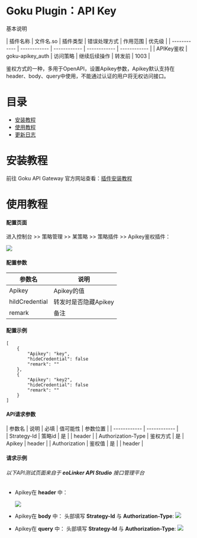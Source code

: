 # Goku Plugin：API Key

基本说明

| 插件名称  | 文件名.so |  插件类型  | 错误处理方式 | 作用范围 |  优先级  |
| ------------ | ------------ | ------------ | ------------ | ------------ |
| APIKey鉴权  | goku-apikey_auth | 访问策略 | 继续后续操作 | 转发前  |  1003  |

鉴权方式的一种，多用于OpenAPI，设置Apikey参数，Apikey默认支持在header、body、query中使用，不能通过认证的用户将无权访问接口。

# 目录
- [安装教程](#安装教程 "安装教程")
- [使用教程](#使用教程 "使用教程")
- [更新日志](#更新日志 "更新日志")

# 安装教程
前往 Goku API Gateway 官方网站查看：[插件安装教程](url "https://help.eolinker.com/#/tutorial/?groupID=c-341&productID=19")

# 使用教程

#### 配置页面

进入控制台 >> 策略管理 >> 某策略 >> 策略插件 >> Apikey鉴权插件：

![](http://data.eolinker.com/course/U7UhASH318687437c2efcae19a6a1a8ac740c724f3b15b0)

#### 配置参数

| 参数名 | 说明   | 
| ------------ | ------------ |  
|  Apikey | Apikey的值 | 
| hildCredential  | 转发时是否隐藏Apikey |
| remark  | 备注 |

#### 配置示例

```
[
    {
        "Apikey": "key",
        "hideCredential": false
        "remark": ""
    },
    {
        "Apikey": "key2",
        "hideCredential": false
        "remark": ""
    }
]
```

#### API请求参数

| 参数名 | 说明  | 必填  |   值可能性   |  参数位置 |
| ------------ | ------------ |  
|  Strategy-Id | 策略id | 是 |   |  header  | 
|  Authorization-Type  | 鉴权方式 | 是 | Apikey  | header  |
| Authorization  |  鉴权值 |  是  |    | header |


#### 请求示例

###### 以下API测试页面来自于 **eoLinker API Studio** 接口管理平台

* Apikey在 **header** 中：

    ![](http://data.eolinker.com/course/V8i8viHdf6dc9648a19ec778ce5698af643cefa01d3fb2e)

* Apikey在 **body** 中：
头部填写 **Strategy-Id** 与 **Authorization-Type**:
![](http://data.eolinker.com/course/awEChej35aa995b7613f888ed9d0816cb3ff1eddd4cc3c2)

* Apikey在 **query** 中：
头部填写 **Strategy-Id** 与 **Authorization-Type**:
![](http://data.eolinker.com/course/M85um6g07177251dbdecd1593cc8b7306252e7c589f7653)
